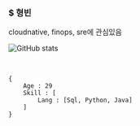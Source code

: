 ### $ 형빈

cloudnative, finops, sre에 관심있음 <br>

![GitHub stats](https://github-readme-stats.vercel.app/api?username=hyeongbin96&show_icons=true&theme=merko)

<br>

```
{
    Age : 29
    Skill : [
        Lang : [Sql, Python, Java]
    ]    
}
```